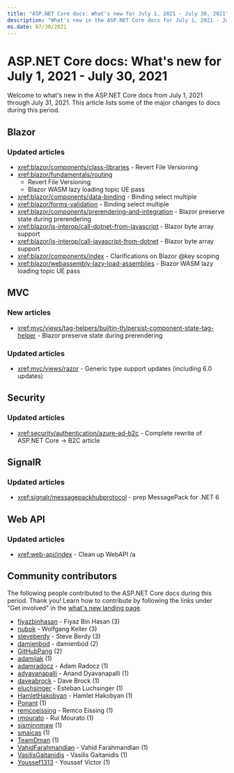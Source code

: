 ```yaml
---
title: "ASP.NET Core docs: What's new for July 1, 2021 - July 30, 2021"
description: "What's new in the ASP.NET Core docs for July 1, 2021 - July 30, 2021."
ms.date: 07/30/2021
---
```


# ASP.NET Core docs: What's new for July 1, 2021 - July 30, 2021

Welcome to what's new in the ASP.NET Core docs from July 1, 2021 through July 31, 2021. This article lists some of the major changes to docs during this period.

## Blazor

### Updated articles

- <xref:blazor/components/class-libraries> - Revert File Versioning
- <xref:blazor/fundamentals/routing>
  - Revert File Versioning
  - Blazor WASM lazy loading topic UE pass
- <xref:blazor/components/data-binding> - Binding select multiple
- <xref:blazor/forms-validation> - Binding select multiple
- <xref:blazor/components/prerendering-and-integration> - Blazor preserve state during prerendering
- <xref:blazor/js-interop/call-dotnet-from-javascript> - Blazor byte array support
- <xref:blazor/js-interop/call-javascript-from-dotnet> - Blazor byte array support
- <xref:blazor/components/index> - Clarifications on Blazor @key scoping
- <xref:blazor/webassembly-lazy-load-assemblies> - Blazor WASM lazy loading topic UE pass

## MVC

### New articles

- <xref:mvc/views/tag-helpers/builtin-th/persist-component-state-tag-helper> - Blazor preserve state during prerendering

### Updated articles

- <xref:mvc/views/razor> - Generic type support updates (including 6.0 updates)

## Security

### Updated articles

- <xref:security/authentication/azure-ad-b2c> - Complete rewrite of ASP.NET Core -> B2C article

## SignalR

### Updated articles

- <xref:signalr/messagepackhubprotocol> - prep MessagePack for .NET 6

## Web API

### Updated articles

- <xref:web-api/index> - Clean up WebAPI /a

## Community contributors

The following people contributed to the ASP.NET Core docs during this period. Thank you! Learn how to contribute by following the links under "Get involved" in the [what's new landing page](index.yml).

- [fiyazbinhasan](https://github.com/fiyazbinhasan) - Fiyaz Bin Hasan (3)
- [nubok](https://github.com/nubok) - Wolfgang Keller (3)
- [steveberdy](https://github.com/steveberdy) - Steve Berdy (3)
- [damienbod](https://github.com/damienbod) - damienbod (2)
- [GitHubPang](https://github.com/GitHubPang) (2)
- [adamijak](https://github.com/adamijak) (1)
- [adamradocz](https://github.com/adamradocz) - Adam Radocz (1)
- [adyavanapalli](https://github.com/adyavanapalli) - Anand Dyavanapalli (1)
- [daveabrock](https://github.com/daveabrock) - Dave Brock (1)
- [eluchsinger](https://github.com/eluchsinger) - Esteban Luchsinger (1)
- [HamletHakobyan](https://github.com/HamletHakobyan) - Hamlet Hakobyan (1)
- [Ponant](https://github.com/Ponant) (1)
- [remcoeissing](https://github.com/remcoeissing) - Remco Eissing (1)
- [rmourato](https://github.com/rmourato) - Rui Mourato (1)
- [sisminnmaw](https://github.com/sisminnmaw) (1)
- [smaicas](https://github.com/smaicas) (1)
- [TeamDman](https://github.com/TeamDman) (1)
- [VahidFarahmandian](https://github.com/VahidFarahmandian) - Vahid Farahmandian (1)
- [VasilisGaitanidis](https://github.com/VasilisGaitanidis) - Vasilis Gaitanidis (1)
- [Youssef1313](https://github.com/Youssef1313) - Youssef Victor (1)

